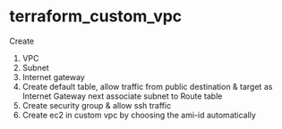 # terraform_custom_vpc
Create 

1. VPC
2. Subnet
3. Internet gateway
3. Create default table, allow traffic from public destination & target as Internet Gateway next associate subnet to Route table
4. Create security group & allow ssh traffic
5. Create ec2 in custom vpc by choosing the ami-id automatically
